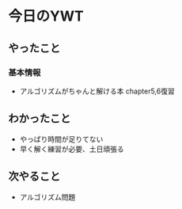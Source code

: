 # 今日のYWT

## やったこと

### 基本情報

- アルゴリズムがちゃんと解ける本 chapter5,6復習

## わかったこと

- やっぱり時間が足りてない
- 早く解く練習が必要、土日頑張る

## 次やること

- アルゴリズム問題
